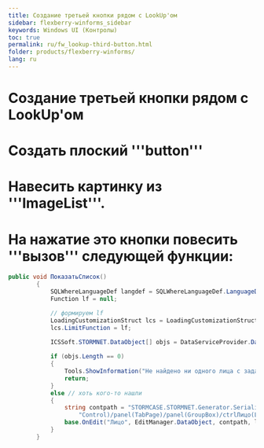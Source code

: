 ```yaml
---
title: Создание третьей кнопки рядом с LookUp'ом
sidebar: flexberry-winforms_sidebar
keywords: Windows UI (Контролы)
toc: true
permalink: ru/fw_lookup-third-button.html
folder: products/flexberry-winforms/
lang: ru
---
```


# Создание третьей кнопки рядом с LookUp'ом

# Создать плоский '''button''' 
# Навесить картинку из '''ImageList'''.
# На нажатие это кнопки повесить '''вызов''' следующей функции:

```csharp
public void ПоказатьСписок()
		{
			SQLWhereLanguageDef langdef = SQLWhereLanguageDef.LanguageDef;
			Function lf = null;

			// формируем lf
			LoadingCustomizationStruct lcs = LoadingCustomizationStruct.GetSimpleStruct(typeof(Лицо), "ЛицоL");
			lcs.LimitFunction = lf;

			ICSSoft.STORMNET.DataObject[] objs = DataServiceProvider.DataService.LoadObjects(lcs);	
	
			if (objs.Length == 0)
			{
				Tools.ShowInformation("Не найдено ни одного лица с заданными параметрами");
				return;
			}
			else // хоть кого-то нашли
			{
				string contpath = "STORMCASE.STORMNET.Generator.SerializeNewEditForm/EditPanel(Panel)/TabControl(Tab" +
					"Control)/panel(TabPage)/panel(GroupBox)/ctrlЛицо(LookUp)";
				base.OnEdit("Лицо", EditManager.DataObject, contpath, lf);
			}
		}
```
 

